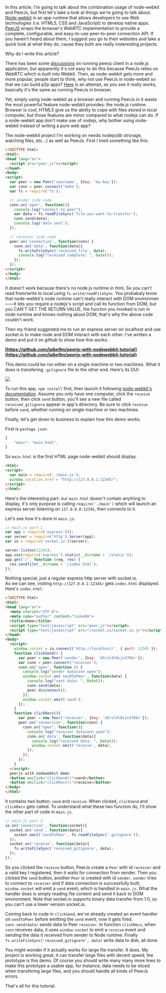 In this article, I'm going to talk about the combination usage of node-webkit and PeerJs, but first let's take a look at things we're going to talk about. [Node-webkit][1] is an app runtime that allows developers to use Web technologies (i.e. HTML5, CSS and JavaScript) to develop native apps. [PeerJS][2] wraps the browser's WebRTC implementation to provide a complete, configurable, and easy-to-use peer-to-peer connection API. If you haven't heard about them, I suggest you go to their websites and take a quick look at what they do, cause they both are really insteresting projects.

Why do I write this article?

There has been some [discussions][3] on running peerjs client in a node.js application, but apparently it's not easy to do this because PeerJs relies on WebRTC which is built into Webkit. Then, as node-webkit gets more and more popular, people start to think, why not use PeerJs in node-webkit so that we can build p2p apps? [Here][4] is an attempt, as you see it really works, basically it's the same as running PeerJs in browser.

Yet, simply using node-webkit as a browser and running PeerJs in it waste the most powerful feature node-webkit provides: the node.js runtime. Browser is cool, HTML5 give us the ability to cope with files stored in local computer, but those features are minor compared to what nodejs can do. If a node-webkit app don't make use of nodejs, why bother using node-webkit instead of writing a pure web app?

The node-webkit project I'm working on needs nodejs(db strorage, watching files, etc...) as well as PeerJs. First I tried something like this:

```html
<!DOCTYPE html>
<html>
<head lang="en">
  <script src="peer.js"></script>
</head>
<body>
<script>
  var peer = new Peer('username', {key: 'my-key'});
  var conn = peer.connect('hehe');
  var fs = require('fs');

  // sender side code
  conn.on('open', function(){
    console.log("connect to peer");
    var data = fs.readFileSync('file-you-want-to-transfer');
    conn.send(data);
    console.log('data sent');
  });

  // receiver side code
  peer.on('connection', function(conn) {
    conn.on('data', function(data){
      fs.writeFileSync('received_file', data);
      console.log("received complete: ", Date());
    });
  });
</script>
</body>
</html>
```   

It doesn't work because there's no node.js runtime in html, So you can't read from/write to local using `fs.write/readFileSync`. You probabaly know that node-webkit's node runtime can't really interact with DOM environmen——it lets you require a nodejs's script and call its function from DOM, but you CAN'T GET THE RETURN VALUE, the functon you invoked is run in node runtime and knows nothing about DOM, that's why the above code couldn't work.

Then my friend suggested me to run an express server on localhost and use socket.io to make node and DOM interact with each other. I've written a demo and put it on github to show how this works:

**[https://github.com/laike9m/peerjs-with-nodewebkit-tutorial](https://github.com/laike9m/peerjs-with-nodewebkit-tutorial)**

This demo could be run either on a single machine or two machines. What it does is transfering `.gitignore` file to the other end. Here's its GUI:

![](http://laike9m.com/media/content/BlogPost/images/peer-nw-1.jpg)

To run this app, `npm install` first, then launch it following [node-webkit's documentation][6]. Assume you only have one computer, click the `receive` button, then click `send` button, you'll see a new file called `received_gitignore` appear in app's directory. Be sure to click `receive` before `send`, whether running on single machine or two machines.

Finally, let's get down to business to explain how this demo works.

First is `package.json`:

```javascript
{
    "main": "main.html",
}
```

So `main.html` is the first HTML page node-webkit should display.

```html
<html>
<script>
  var main = require('./main.js');
  window.location.href = "http://127.0.0.1:12345/";
</script>
</html>
```

Here's the interesting part: our `main.html` doesn't contain anything to display, it's only purpose is calling `require('./main')` which will launch an express server listening on `127.0.0.0:12345`, then connects to it.

Let's see how it's done in `main.js`:

```javascript
// main.js part 1
var app = require('express')();
var server = require('http').Server(app);
var io = require('socket.io')(server);

server.listen(12345);
app.use(require('express').static(__dirname + '/static'));
app.get('/', function (req, res) {
  res.sendfile(__dirname + '/index.html');
});
```

Nothing special, just a regular express http server with socket.io.  
As we can see, visiting `http://127.0.0.1:12345/` gets `index.html` displayed. Here's `index.html`:

```html
<!DOCTYPE html>
<html>
<head lang="en">
  <meta charset="UTF-8">
  <meta name="author" content="laike9m">
  <title>demo</title>
  <script type="text/javascript" src="peer.js"></script>
  <script type="text/javascript" src="/socket.io/socket.io.js"></script>
</head>
<body>
  <script>
    window.socket = io.connect('http://localhost/', { port: 12345 });
    function clickSend() {
      var peer = new Peer('sender', {key: '45rvl4l8vjn3766r'});
      var conn = peer.connect('receiver');
      conn.on('open', function () {
        console.log("sender dataconn open");
        window.socket.on('sendToPeer', function(data) {
          console.log("sent data: ", Date());
          conn.send(data);
          peer.disconnect();
        });
        window.socket.emit('send');
      });
    }
    function clickRecv(){
      var peer = new Peer('receiver', {key: '45rvl4l8vjn3766r'});
      peer.on('connection', function(conn) {
        conn.on("open", function(){
          console.log("receiver dataconn open");
          conn.on('data', function(data){
            console.log("received data: ", Date());
            window.socket.emit('receive', data);
          });
        });
      });
    }
  </script>
  peerjs with nodewebkit demo
  <button onclick="clickSend()">send</button>
  <button onclick="clickRecv()">receive</button>
</body>
</html>
``` 

It contains two button: `send` and `receive`. When clicked, `clickSend` and `clickRecv` gets called. To understand what these two function do, I'll show the other part of code in `main.js`.

```javascript
// main.js part 2
io.on('connection', function(socket){
  socket.on('send', function(data){
    socket.emit('sendToPeer', fs.readFileSync('.gitignore'));
  });
  socket.on('receive', function(data){
    fs.writeFileSync('received_gitignore', data);
  });
});
```

So you clicked the `receive` button, PeerJs create a `Peer` with id `receiver` and a valid key I registered, then it waits for connection from sender. Then you clicked the `send` button, another `Peer` is created with id `sender`. `sender` tries to connect to `receiver` and if data connection is successfully built, `window.socket` will emit a `send` event, which is handled in `main.js`. What the handler does is simply reading file content and send it back to DOM environment. Note that socket.io supports binary data transfer from 1.0, so you can't use a lower version socket.io.

Coming back to code in `clickSend`, we've already created an event handler on `sendToPeer` before emitting the `send` event, now it gets fired. `conn.send(data)` sends data to Peer `receiver`. In function `clickRecv`, when `conn` receives data, it uses `window.socket` to emit a `receive` event and sending the data it received from sender to Node runtime. Finally `fs.writeFileSync('received_gitignore', data)` write data to disk, all done.

You might wonder if it actually works for large file transfer. It does. My project is working great, it can transfer large files with decent speed, the prototype is this demo. Of course you should write many many more lines to make this prototype a usable app, for instance, data needs to be sliced when transfering large files, and you should handle all kinds of PeerJs errors.

That's all for this tutorial.


[1]:https://github.com/rogerwang/node-webkit/
[2]:http://peerjs.com/
[3]:https://github.com/peers/peerjs/issues/103
[4]:https://github.com/rogerwang/node-webkit/issues/1526
[5]:https://github.com/rogerwang/node-webkit/wiki/Differences-of-JavaScript-contexts
[6]:https://github.com/rogerwang/node-webkit/wiki/How-to-run-apps